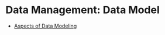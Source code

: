 # Data Management: Data Model

* [Aspects of Data Modeling](https://ogre51.medium.com/data-engineering-aspects-of-data-modeling-55edde11d192)
